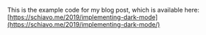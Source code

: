 This is the example code for my blog post, which is available here: [https://schiavo.me/2019/implementing-dark-mode](https://schiavo.me/2019/implementing-dark-mode/)
